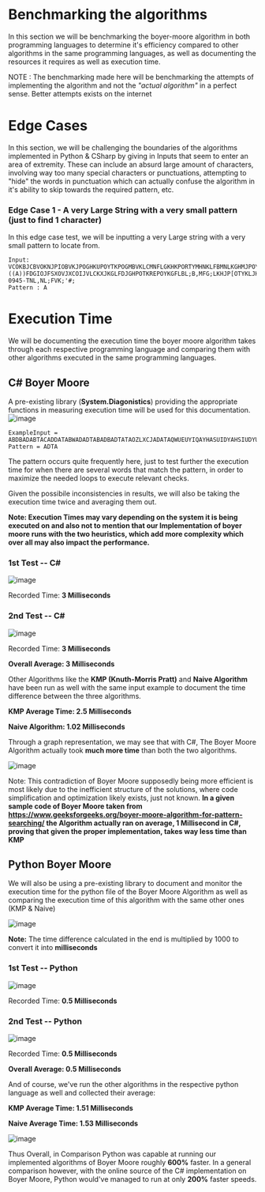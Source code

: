 # Benchmarking the algorithms

In this section we will be benchmarking the boyer-moore algorithm in both programming languages to determine it's efficiency compared to other algorithms in the same programming languages, as well as 
documenting the resources it requires as well as execution time.

NOTE : The benchmarking made here will be benchmarking the attempts of implementing the algorithm and not the *"actual algorithm"* in a perfect sense. Better attempts exists on the internet


# Edge Cases
In this section, we will be challenging the boundaries of the algorithms implemented in Python & CSharp by giving in Inputs that seem to enter an area of extremity. These can include an absurd large amount of characters, involving way too many special characters or punctuations, attempting to "hide" the words in punctuation which can actually confuse the algorithm in it's ability to skip towards the required pattern, etc.


### Edge Case 1 - A very Large String with a very small pattern (just to find 1 character)

In this edge case test, we will be inputting a very Large string with a very small pattern to locate from.

```
Input: VCOKBJCBVOKNJPIOBVKJPOGHKUPOYTKPOGMBVKLCMNFLGKHKPORTYMHNKLFBMNLKGHMJPOYTG,MOGHKJYTUPOM,NLK;MTOPKHMPRTOKPORJKPOQWWSZKXOCMKCOLMVCKLMBGFKL;MHPORTYKYTPOERKGHROLBMCV,BM;LRFDGLHYRT[PYKHLPLGFDKBMLFGVMHLKFGHGLVCOKBJCBVOKNJPIOBVKJPOGHKUPOYTKPOGMBVKLCMNFLGKHKPORTYMHNKLFBMNLKGHMJPOYTG,MOGHKJYTUPOM,NLK;MTOPKHMPRTOKPORJKPOQWWSZKXOCMKCOLMVCKLMBGFKL;MHPORTYKYTPOERKGHROLBMCV,BM;LRFDGLHYRT[PYKHLPLGFDKBMLFGVMHLKFGHGLVCOKBJCBVOKNJPIOBVKJPOGHKUPOYTKPOGMBVKLCMNFLGKHKPORTYMHNKLFBMNLKGHMJPOYTG,MOGHKJYTUPOM,NLK;MTOPKHMPRTOKPORJKPOQWWSZKXOCMKCOLMVCKLMBGFKL;MHPORTYKYTPOERKGHROLBMCV,BM;LRFDGLHYRT[PYKHLPLGFDKBMLFGVMHLKFGHGL ((A))FDGIOJFSXOVJXCOIJVLCKXJKGLFDJGHPOTKREPOYKGFLBL;B,MFG;LKHJP[OTYKLJH;NHMNB.,CVVB,VC.MBLCKVKL;PGFDKHL;M,L;BM,G;L,M4596-0945-TNL,NL;FVK;'#;
Pattern : A 
```







# Execution Time
We will be documenting the execution time the boyer moore algorithm takes through each respective programming language and comparing them with other algorithms executed in the same programming languages.

## C# Boyer Moore
A pre-existing library  (**System.Diagonistics**) providing the appropriate functions in measuring execution time will be used for this documentation.
![image](https://github.com/CIS1221-2023-2024/A3-StringMatching/assets/147913714/e906969e-af93-4bed-95b5-9b741156d07d)


```
ExampleInput = ABDBADABTACADDATABWADADTABADBADTATAOZLXCJADATAQWUEUYIQAYHASUIDYAHSIUDYUIAYADTAFHZXCHKJZXHFKJADTAIJIOJOIJIOJOIADTA
Pattern = ADTA
```

The pattern occurs quite frequently here, just to test further the execution time for when there are several words that match the pattern, in order to maximize the needed loops to execute relevant checks.

Given the possibile inconsistencies in results, we will also be taking the execution time twice and averaging them out.

**Note: Execution Times may vary depending on the system it is being executed on and also not to mention that our Implementation of boyer moore runs with the two heuristics, which add more complexity 
which over all may also impact the performance.**



### 1st Test -- C#
 ![image](https://github.com/CIS1221-2023-2024/A3-StringMatching/assets/147913714/f75c21b5-8d6e-4a56-880b-142346fb8a78)



Recorded Time: **3 Milliseconds**
### 2nd Test -- C#
![image](https://github.com/CIS1221-2023-2024/A3-StringMatching/assets/147913714/62e94d55-9597-4fcf-b68e-781222fb893c)




Recorded Time: **3 Milliseconds**

**Overall Average: 3 Milliseconds**


Other Algorithms like the **KMP (Knuth-Morris Pratt)** and **Naive Algorithm** have been run as well with the same input example to document the time difference between the three algorithms.

**KMP Average Time: 2.5 Milliseconds**

**Naive Algorithm: 1.02 Milliseconds**

Through a graph representation, we may see that with C#, The Boyer Moore Algorithm actually took **much more time** than both the two algorithms.

![image](https://github.com/CIS1221-2023-2024/A3-StringMatching/assets/147913714/7909f4f3-d6a1-4d27-98f7-bf499427ff3e)




Note: This contradiction of Boyer Moore supposedly being more efficient is most likely due to the inefficient structure of the solutions, where code simplification and optimization likely exists, just not known.
**In a given sample code of Boyer Moore taken from https://www.geeksforgeeks.org/boyer-moore-algorithm-for-pattern-searching/ the Algorithm actually ran on average, 1 Millisecond in C#, proving that given the proper implementation, takes way less time than KMP**


## Python Boyer Moore
We will also be using a pre-existing library to document and monitor the execution time for the python file of the Boyer Moore Algorithm as well as comparing the execution time of this algorithm with the same other ones (KMP & Naive)


![image](https://github.com/CIS1221-2023-2024/A3-StringMatching/assets/147913714/8673fea2-070f-40f0-a0e2-abf1bc68786f)

**Note:** The time difference calculated in the end is multiplied by 1000 to convert it into **milliseconds**
### 1st Test -- Python
![image](https://github.com/CIS1221-2023-2024/A3-StringMatching/assets/147913714/77c685a2-d962-4c29-9b30-507746654b3b)

Recorded Time: **0.5 Milliseconds** 

### 2nd Test -- Python
![image](https://github.com/CIS1221-2023-2024/A3-StringMatching/assets/147913714/a4333b8d-13b2-4bbd-9e7d-ca6e9604493c)

Recorded Time: **0.5 Milliseconds** 

**Overall Average: 0.5 Milliseconds**


And of course, we've run the other algorithms in the respective python language as well and collected their average:

**KMP Average Time: 1.51 Milliseconds**

**Naive Average Time: 1.53 Milliseconds** 

![image](https://github.com/CIS1221-2023-2024/A3-StringMatching/assets/147913714/ee41fd76-0345-414d-b502-b8f9c631b594)


Thus Overall, in Comparison Python was capable at running our implemented algorithms of Boyer Moore roughly **600%** faster.
In a general comparison however, with the online source of the C# implementation on Boyer Moore, Python would've managed to run at only **200%** faster speeds.
























